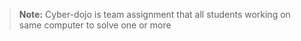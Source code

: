 > __Note:__ Cyber-dojo is team assignment 
> that all students working 
> on same computer to solve one or more  